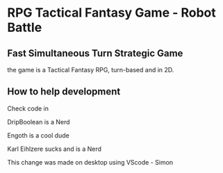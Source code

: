 # RPG Tactical Fantasy Game - Robot Battle
## Fast Simultaneous Turn Strategic Game

the game is a Tactical Fantasy RPG, turn-based and in 2D.

## How to help development

Check code in

DripBoolean is a Nerd

Engoth is a cool dude

Karl Eihlzere sucks and is a Nerd

This change was made on desktop using VScode - Simon